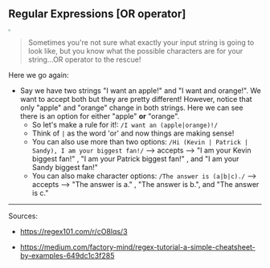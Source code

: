 <!--title="Regular Expressions [OR operator]"-->

## Regular Expressions [OR operator]

<img src="https://thumbs.gfycat.com/AstonishingTiredGnat-small.gif" style="zoom:25%;" />

> Sometimes you're not sure what exactly your input string is going to look like, but you know what the possible characters are for your string...OR operator to the rescue!

Here we go again:

* Say we have two strings "I want an apple!" and "I want and orange!". We want to accept both but they are pretty different! However, notice that only "apple" and "orange" change in both strings. Here we can see there is an option for either "apple" **or** "orange".
  * So let's make a rule for it!: `/I want an (apple|orange)!/`
  * Think  of `|` as the word 'or' and now things are making sense!
  * You can also use more than two options: `/Hi (Kevin | Patrick | Sandy), I am your biggest fan!/` --> accepts -->  "I am your Kevin biggest fan!" , "I am your Patrick biggest fan!" , and "I am your Sandy biggest fan!"
  * You can also make character options: `/The answer is (a|b|c)./` --> accepts --> "The answer is a." , "The answer is b.", and "The answer is c."





***

Sources:

* https://regex101.com/r/cO8lqs/3

* https://medium.com/factory-mind/regex-tutorial-a-simple-cheatsheet-by-examples-649dc1c3f285